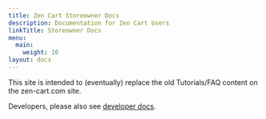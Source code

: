 ```yaml
---
title: Zen Cart Storeowner Docs
description: Documentation for Zen Cart Users 
linkTitle: Storeowner Docs
menu:
  main:
    weight: 10
layout: docs
---
```


This site is intended to (eventually) replace the old Tutorials/FAQ content on the zen-cart.com site. 

Developers, please also see [developer docs](/dev/). 
